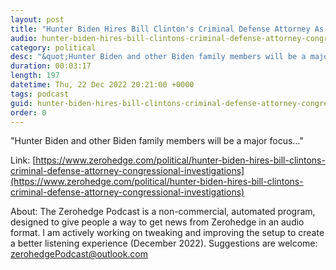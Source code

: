 ```yaml
---
layout: post
title: "Hunter Biden Hires Bill Clinton's Criminal Defense Attorney As Congressional Investigations Loom"
audio: hunter-biden-hires-bill-clintons-criminal-defense-attorney-congressional-investigations-0
category: political
desc: "&quot;Hunter Biden and other Biden family members will be a major focus...&quot;"
duration: 00:03:17
length: 197
datetime: Thu, 22 Dec 2022 20:21:00 +0000
tags: podcast
guid: hunter-biden-hires-bill-clintons-criminal-defense-attorney-congressional-investigations-0
order: 0
---
```

&quot;Hunter Biden and other Biden family members will be a major focus...&quot;

Link: [https://www.zerohedge.com/political/hunter-biden-hires-bill-clintons-criminal-defense-attorney-congressional-investigations](https://www.zerohedge.com/political/hunter-biden-hires-bill-clintons-criminal-defense-attorney-congressional-investigations)

About: The Zerohedge Podcast is a non-commercial, automated program, designed to give people a way to get news from Zerohedge in an audio format.  I am actively working on tweaking and improving the setup to create a better listening experience (December 2022).  Suggestions are welcome: [zerohedgePodcast@outlook.com](mailto:zerohedgePodcast@outlook.com)